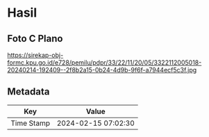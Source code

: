 # Hasil

## Foto C Plano

https://sirekap-obj-formc.kpu.go.id/e728/pemilu/pdpr/33/22/11/20/05/3322112005018-20240214-192409--2f8b2a15-0b24-4d9b-9f6f-a7944ecf5c3f.jpg


## Metadata

| Key        | Value               |
| ---------- | ------------------- |
| Time Stamp | 2024-02-15 07:02:30 |



